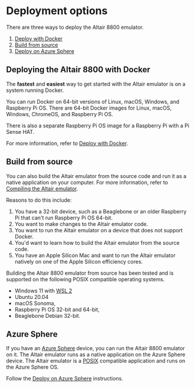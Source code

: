 # Deployment options

There are three ways to deploy the Altair 8800 emulator.

1. [Deploy with Docker](../40-deploy-with-docker/10-introduction.md)
2. [Build from source](../45-build-from-source/01-Introduction.md)
3. [Deploy on Azure Sphere](../50-azsphere/01-Introduction.md)

## Deploying the Altair 8800 with Docker

The **fastest** and **easiest** way to get started with the Altair emulator is on a system running Docker. 

You can run Docker on 64-bit versions of Linux, macOS, Windows, and Raspberry Pi OS. There are 64-bit Docker images for Linux, macOS, Windows, ChromeOS, and Raspberry Pi OS. 

There is also a separate Raspberry Pi OS image for a Raspberry Pi with a Pi Sense HAT.

For more information, refer to [Deploy with Docker](../40-deploy-with-docker/10-introduction.md).

## Build from source

You can also build the Altair emulator from the source code and run it as a native application on your computer. For more information, refer to [Compiling the Altair emulator](../45-build-from-source/01-Introduction.md).

Reasons to do this include:

1. You have a 32-bit device, such as a Beaglebone or an older Raspberry Pi that can't run Raspberry Pi OS 64-bit.
2. You want to make changes to the Altair emulator code.
3. You want to run the Altair emulator on a device that does not support Docker.
4. You'd want to learn how to build the Altair emulator from the source code.
5. You have an Apple Silicon Mac and want to run the Altair emulator natively on one of the Apple Silicon efficiency cores.

Building the Altair 8800 emulator from source has been tested and is supported on the following POSIX compatible operating systems.

- Windows 11 with [WSL 2](https://docs.microsoft.com/windows/wsl/)
- Ubuntu 20.04
- macOS Sonoma,
- Raspberry Pi OS 32-bit and 64-bit,
- Beaglebone Debian 32-bit.

## Azure Sphere

If you have an [Azure Sphere](https://azure.microsoft.com/services/azure-sphere/) device, you can run the Altair 8800 emulator on it. The Altair emulator runs as a native application on the Azure Sphere device. The Altair emulator is a [POSIX](https://en.wikipedia.org/wiki/POSIX) compatible application and runs on the Azure Sphere OS.

Follow the [Deploy on Azure Sphere](../50-azsphere/01-Introduction.md) instructions.

